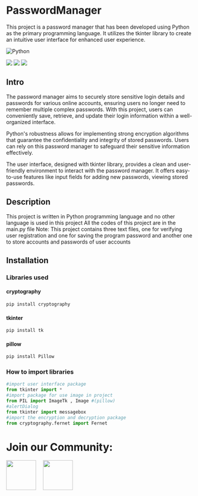 # PasswordManager
This project is a password manager that has been developed using Python as the primary programming language. It utilizes the tkinter library to create an intuitive user interface for enhanced user experience.

![Python](https://img.shields.io/badge/python-3670A0?style=for-the-badge&logo=python&logoColor=ffdd54)

<a href="https://pypi.org/project/tk/"><img src="https://img.shields.io/badge/pypi-Tk-blue"/></a>
<a href="https://pypi.org/project/cryptography/"><img src="https://img.shields.io/badge/pypi-cryptography%2041.0.3-red.svg"/></a>
<a href="https://pypi.org/project/Pillow/"><img src="https://img.shields.io/badge/pypi-Pillow%2010.0.0-green.svg"/></a>


## Intro
The password manager aims to securely store sensitive login details and passwords for various online accounts, ensuring users no longer need to remember multiple complex passwords. With this project, users can conveniently save, retrieve, and update their login information within a well-organized interface.

Python's robustness allows for implementing strong encryption algorithms that guarantee the confidentiality and integrity of stored passwords. Users can rely on this password manager to safeguard their sensitive information effectively.

The user interface, designed with tkinter library, provides a clean and user-friendly environment to interact with the password manager. It offers easy-to-use features like input fields for adding new passwords, viewing stored passwords.
## Description
This project is written in Python programming language and no other language is used in this project
All the codes of this project are in the main.py file
Note: This project contains three text files, one for verifying user registration and one for saving the program password
and another one to store accounts and passwords of user accounts
## Installation
### Libraries used
#### cryptography
```bash
pip install cryptography
```
#### tkinter
```bash
pip install tk
```
#### pillow
```bash
pip install Pillow
```
### How to import libraries
```python
#import user interface package
from tkinter import *
#import package for use image in project
from PIL import ImageTk , Image #(pillow)
#alertDialog
from tkinter import messagebox
#import the encryption and decryption package
from cryptography.fernet import Fernet
```


# Join our Community:
<a href="https://t.me/mojagolab">
    <img width="80px" src="https://www.vectorlogo.zone/logos/telegram/telegram-icon.svg" /></a>&ensp;&nbsp;&nbsp;
    <a href="https://www.instagram.com/mojtabagolab1/">
    <img width="80px" src="https://www.vectorlogo.zone/logos/instagram/instagram-icon.svg" />

